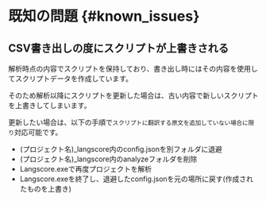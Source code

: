 # 既知の問題  {#known_issues}


## CSV書き出しの度にスクリプトが上書きされる

解析時点の内容でスクリプトを保持しており、書き出し時にはその内容を使用してスクリプトデータを作成しています。

そのため解析以降にスクリプトを更新した場合は、古い内容で新しいスクリプトを上書きしてしまいます。

更新したい場合は、以下の手順で```スクリプトに翻訳する原文を追加していない場合に限り```対応可能です。

* (プロジェクト名)_langscore内のconfig.jsonを別フォルダに退避
* (プロジェクト名)_langscore内のanalyzeフォルダを削除
* Langscore.exeで再度プロジェクトを解析
* Langscore.exeを終了し、退避したconfig.jsonを元の場所に戻す(作成されたものを上書き)


